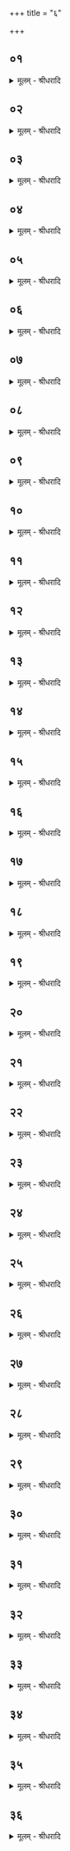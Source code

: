 +++
title = "६"

+++


## ०१
<details><summary>मूलम् - श्रीधरादि</summary>

आ᳘पो ह वा᳘ ऽइदम᳘ग्रे सलिल᳘मे᳘वास॥  
ता᳘ ऽअकामयण्त कथं नु प्र᳘जायेमही᳘ति ता᳘ ऽअश्राम्यंस्तास्त᳘पो ऽतप्यंत ता᳘सु त᳘पस्तप्य᳘मानासु हिरण्म᳘यमाण्डᳫँ᳭ सं᳘बभूवा᳘जातो ह त᳘र्हि संवत्सर᳘ ऽआस त᳘दिद᳘ᳫँ᳘ हिरण्म᳘यमाण्डं या᳘वत्संव्वत्सर᳘स्य व्वे᳘ला ता᳘वत्प᳘र्य्यप्लवत॥
</details>

## ०२
<details><summary>मूलम् - श्रीधरादि</summary>

त᳘तः संवत्सरे पु᳘रुषः स᳘मभवत्[[!!]]॥  
(त्स᳘) स᳘ प्रजा᳘पतिस्त᳘स्मादु संवत्सर᳘ ऽएव स्त्री᳘ वा गौ᳘र्वा व्व᳘डवा वा व्वि᳘जायते संवत्सरे हि᳘ प्रजा᳘पतिर᳘जायत स᳘ ऽइद᳘ᳫँ᳘ हिरण्म᳘यमाण्डं᳘ व्यरुजन्ना᳘ह[[!!]] त᳘र्हि का᳘चन᳘ प्रति᳘ष्ठा ऽऽस त᳘देनमिद᳘मेव᳘ हिरण्म᳘यमाण्डं या᳘वत्संव्वत्सर᳘स्य व्वेला᳘ ऽऽसीत्ता᳘वद्बि᳘भ्रत्प᳘र्य्यप्लवत॥
</details>

## ०३
<details><summary>मूलम् - श्रीधरादि</summary>

स᳘ सम्वत्सरे व्या᳘जिहीर्षत्॥  
(त्स) स भूरि᳘ति व्या᳘हर᳘त्सेय᳘म्पृथिव्य᳘भवद्भु᳘व ऽइ᳘ति त᳘दिद᳘मन्त᳘रिक्षमभव᳘त्स्वरि᳘ति᳘[[!!]] सा ऽसौ द्यौ᳘रभवत्त᳘स्मादु सम्वत्सर᳘ ऽएव᳘ कुमारो व्या᳘जिहीर्षति संवत्सरे हि᳘ प्रजा᳘पतिर्व्या᳘हरत्॥
</details>

## ०४
<details><summary>मूलम् - श्रीधरादि</summary>

(त्स) स वा᳘ ऽएकाक्षरद्व्यक्षरा᳘ण्येव᳘॥  
प्रथमं व्व᳘दन्प्रजा᳘पतिरवदत्त᳘स्मादे᳘काक्षरद्व्यक्षरा᳘ण्येव᳘ प्रथमं व्व᳘दन्कुमारो᳘ व्वदति॥
</details>

## ०५
<details><summary>मूलम् - श्रीधरादि</summary>

ता᳘नि वा᳘ ऽएता᳘नि प᳘ञ्चाक्ष᳘राणि॥ 
तान्प᳘ञ्चर्तू᳘नकुरुत त᳘ ऽइमे प᳘ञ्चर्त᳘वः स᳘ ऽएव᳘मिमां᳘ल्लोका᳘ञ्जाता᳘न्त्संवत्सरे᳘ प्रजा᳘पतिरभ्यु᳘दतिष्ठत्त᳘स्मादु संवत्सर᳘ ऽएव᳘ कुमार ऽउ᳘त्तिष्ठासति संवत्सरे हि᳘ प्रजा᳘पतिरुद᳘तिष्ठत्॥
</details>

## ०६
<details><summary>मूलम् - श्रीधरादि</summary>

(त्स) स᳘ सह᳘स्रायुर्ज्जज्ञे॥  
स य᳘था नद्यै᳘ पारं᳘ पराप᳘श्येदेवᳫँ᳭ स्वस्या᳘युषः पारं प᳘राचख्यौ॥
</details>

## ०७
<details><summary>मूलम् - श्रीधरादि</summary>

सो᳘ ऽर्च्चञ्छ्रा᳘म्यँश्चचार प्रजा᳘कामः॥  
स᳘ ऽआत्म᳘न्येव प्र᳘जातिमधत्त स᳘ ऽआ᳘स्येनैव᳘ देवा᳘नसृजत ते᳘ देवा दि᳘वमभिप᳘द्यासृज्यंत त᳘द्देवा᳘नां देवत्वं यद्दि᳘वमभिपद्या᳘सृज्यन्त त᳘स्मै ससृजाना᳘य दि᳘वेवास त᳘द्वेव᳘ देवा᳘नां देवत्वं य᳘द᳘स्मै ससृजाना᳘य दि᳘वेवास[[!!]]॥
</details>

## ०८
<details><summary>मूलम् - श्रीधरादि</summary>

(सा᳘ ऽथ᳘) अ᳘थ᳘ यो ऽयम᳘वाङ्प्राणः[[!!]]॥  
(स्ते) तेना᳘सुरानसृजत त᳘ ऽइमा᳘मेव᳘ पृथिवी᳘मभिप᳘द्यासृज्यंत त᳘स्मै ससृजाना᳘य त᳘म ऽइवास᳘॥
</details>

## ०९
<details><summary>मूलम् - श्रीधरादि</summary>

सो ऽवेत्॥  
(त्पा) पाप्मा᳘नं वा᳘ ऽअसृक्षि य᳘स्मै मे ससृजाना᳘य त᳘म ऽइवा᳘भूदि᳘ति ताँस्त᳘त ऽएव᳘ पाप्म᳘ना ऽविध्यत्ते त᳘त ऽएव प᳘राभवंस्त᳘स्मादाहु᳘र्न्नैत᳘दस्ति य᳘द्दैवासुरं य᳘दिद᳘मन्वाख्या᳘ने त्वदुद्य᳘त ऽइतिहासे᳘ त्वत्त᳘तो᳘ ह्येव ता᳘न्प्रजा᳘पतिः पाप्मना᳘ ऽविध्यत्ते त᳘त ऽएव᳘ परा᳘भवन्नि᳘ति॥
</details>

## १०
<details><summary>मूलम् - श्रीधरादि</summary>

त᳘स्मादेतदृ᳘षिणा ऽभ्य᳘नूक्तम्॥  
(न्न) न त्वं᳘ युयुत्से कतम᳘च्च ना᳘हर्न्न᳘ ते ऽमि᳘त्रो मघवन् क᳘श्च᳘नास्ति। मायेत्सा᳘ ते या᳘नि युद्धा᳘न्याहु᳘र्न्नाद्य श᳘त्रून्ननु[[!!]] पुरा᳘ युयुत्स ऽइ᳘ति॥
</details>

## ११
<details><summary>मूलम् - श्रीधरादि</summary>

स य᳘दस्मै देवा᳘न्त्ससृजाना᳘य॥  
दि᳘वेवा᳘स तद᳘हरकुरुता᳘थ य᳘दस्मा ऽअ᳘सुरान्त्ससृजाना᳘य त᳘म ऽइवा᳘स ताᳫँ᳭ रा᳘त्रिमकुरुत ते᳘ ऽअहोरात्रे[[!!]]॥
</details>

## १२
<details><summary>मूलम् - श्रीधरादि</summary>

स᳘ ऽऐक्षत प्रजा᳘पतिः॥  
स᳘र्व्वं वा᳘ ऽअत्सारिषं य᳘ ऽइमा᳘ देव᳘ता ऽअ᳘सृक्षी᳘ति स᳘ सर्व्वत्स᳘रो ऽभवत्सर्व्वत्सरो᳘ ह वै ना᳘मैतद्य᳘त्सम्वत्सर ऽइ᳘ति स यो᳘ हैव᳘मेत᳘त्सम्वत्सर᳘स्य सर्व्व᳘त्सरत्वं व्वे᳘द यो᳘ हैनम्पाप्मा᳘ माय᳘या त्स᳘रति न᳘ हैन᳘ᳫँ᳘ सो ऽभि᳘भवत्य᳘थ य᳘मभिच᳘रत्यभि᳘ है᳘वैनं भवति य᳘ ऽएवमेत᳘त्सम्वत्सर᳘स्य सर्व्वत्सरत्वं व्वे᳘द॥
</details>

## १३
<details><summary>मूलम् - श्रीधरादि</summary>

स᳘ ऽऐक्षत प्रजा᳘पतिः॥  
(रि) इमं वा᳘ ऽआत्म᳘नः प्रतिमा᳘मसृक्षि य᳘त्सम्वत्सरमि᳘ति त᳘स्मादाहुः प्रजा᳘पतिः संवत्सर ऽइ᳘त्यात्म᳘नो᳘ ह्येतं᳘ प्रतिमाम᳘सृजत य᳘द्वेव च᳘तुरक्षरः सम्वत्सरश्च᳘तुरक्षरः प्रजा᳘पतिस्ते᳘नो है᳘वास्यैष᳘ प्रतिमा[[!!]]॥
</details>

## १४
<details><summary>मूलम् - श्रीधरादि</summary>

ता वा᳘ ऽएताः᳘॥  
प्रजा᳘पतेर᳘धिदेव᳘ता ऽअसृज्यंताग्निरि᳘न्द्रः सो᳘मः परमेष्ठी᳘ प्राजापत्यः[[!!]]॥
</details>

## १५
<details><summary>मूलम् - श्रीधरादि</summary>

(स्ताः᳘) ताः᳘ सह᳘स्रायुषो जज्ञिरे॥  
ता य᳘था नद्यै᳘ पारं᳘ पराप᳘श्येदेवᳫँ᳭ स्वस्या᳘युषः पारं प᳘राचख्युः॥
</details>

## १६
<details><summary>मूलम् - श्रीधरादि</summary>

(स्ता) ता ऽअ᳘र्च्चन्त्यः श्रा᳘म्यन्त्यश्चेरुः॥  
(स्त᳘) त᳘त ऽएतं᳘ परमेष्ठी᳘ प्राजापत्यो᳘ यज्ञ᳘मपश्यद्य᳘द्दर्शपूर्णमासौ ता᳘भ्यामयजत ता᳘भ्यामि᳘ष्ट्वा ऽकामयताह᳘मे᳘वेदᳫँ᳭ स᳘र्व्वᳫँ᳭ स्यामि᳘ति स ऽआ᳘पो ऽभवदा᳘पो वा᳘ ऽइदᳫँ᳭ स᳘र्व्वं ता य᳘त्परमे स्था᳘ने ति᳘ष्ठन्ति यो᳘ ही᳘हाभिख᳘नेदप᳘ ऽए᳘वाभि᳘विन्देत्परमाद्वा᳘ ऽएतत्स्था᳘नाद्वर्षति य᳘द्दिवस्त᳘स्मात्परमेष्ठी ना᳘म॥
</details>

## १७
<details><summary>मूलम् - श्रीधरादि</summary>

स᳘ परमेष्ठी᳘ प्रजा᳘पतिं पित᳘रमब्रवीत्॥  
(त्का) कामप्रं वा᳘ ऽअहं᳘ यज्ञ᳘मदर्शं ते᳘न त्वा याजयानी᳘ति तथे᳘ति त᳘मयाजयत्स᳘ ऽइ᳘ष्ट्वा ऽकामयताह᳘मे᳘वेदᳫँ᳭ स᳘र्व्वᳫँ᳭ स्यामि᳘ति स᳘ प्रा᳘णो ऽभवत्प्राणो वा᳘ ऽइदᳫँ᳭ स᳘र्व्वमयं वै᳘ प्राणो᳘ यो ऽयं प᳘वते स᳘ प्रजा᳘पतिस्त᳘स्य दृ᳘ष्टिर्य्य᳘देव व्वे᳘देत्था᳘द्वाती᳘ति यद्वै कि᳘ञ्च प्राणि स᳘ प्रजा᳘पतिः स यो᳘ हैव᳘मेतां᳘ प्रजा᳘पतेर्दृ᳘ष्टिं व्वे᳘दा ऽऽवि᳘रिव हैव᳘ भवति॥
</details>

## १८
<details><summary>मूलम् - श्रीधरादि</summary>

स᳘ प्रजा᳘पतिरि᳘न्द्रं पुत्र᳘मब्रवीत्॥  
(द) अने᳘न त्वा कामप्रे᳘ण यज्ञे᳘न याजयानि ये᳘न मा᳘मिदं᳘ परमेष्ठ्य᳘यीयजदि᳘ति तथे᳘ति त᳘मयाजयत्स᳘ ऽइ᳘ष्ट्वा ऽकामयताह᳘मे᳘वेदᳫँ᳭ स᳘र्व्वᳫँ᳭ स्यामि᳘ति स व्वा᳘गभवद्वाग्वा᳘ ऽइदᳫँ᳭ स᳘र्वं त᳘स्मादाहुरि᳘न्द्रो व्वागि᳘ति॥ (अर्द्धः प्रपाठकः ६०)॥
</details>

## १९
<details><summary>मूलम् - श्रीधरादि</summary>

स ऽइ᳘न्द्रो ऽग्नीषो᳘मौ भ्रा᳘तरावब्रवीत्॥  
(द) अने᳘न वां कामप्रे᳘ण यज्ञे᳘न याजयानि ये᳘न मा᳘मिदं᳘ पिता᳘ प्रजा᳘पतिर᳘यीयजदि᳘ति तथे᳘ति ता᳘वयाजयत्ता᳘वि᳘ष्ट्वा ऽकामयेतामाव᳘मे᳘वेदᳫँ᳭ स᳘र्व्वᳫँ᳭ स्यावे᳘ति त᳘योरन्नाद᳘ ऽए᳘वान्यतरो᳘ ऽभवद᳘न्नमन्यत᳘रो ऽन्नाद᳘ ऽए᳘वाग्निर᳘भवद᳘न्नᳫँ᳭ सो᳘मो ऽन्नाद᳘श्च वा᳘ ऽइदᳫँ᳭ स᳘र्व्वम᳘न्नं च॥
</details>

## २०
<details><summary>मूलम् - श्रीधरादि</summary>

ता वा᳘ ऽएताः[[!!]]॥  
प᳘ञ्च देव᳘ता ऽएते᳘न कामप्रे᳘ण यज्ञे᳘नायजन्त ता य᳘त्कामा अ᳘यजन्त स᳘ ऽआभ्यः का᳘मः स᳘मार्द्ध्यत य᳘त्कामो ह वा᳘ ऽएते᳘न यज्ञे᳘न य᳘जते᳘ सो ऽस्मै का᳘मः स᳘मृध्यते॥
</details>

## २१
<details><summary>मूलम् - श्रीधरादि</summary>

त᳘ ऽइष्ट्वा प्रा᳘चीं दि᳘शमपश्यन्॥  
(श्यँस्ता) ताम्प्रा᳘चीमे᳘वाकुर्व्वत᳘ सेयं प्रा᳘च्येव दिक्त᳘स्मादिमाः᳘ प्र᳘जाः प्रा᳘च्यः सर्प्पंति प्रा᳘ची᳘ᳫँ᳘ ह्येताम᳘कुर्व्वतो᳘पैनामितः᳘ कुर्व्वीमही᳘ति तामू᳘र्ज्जमकुर्व्वतेमां खलू᳘र्ज्जं पश्येमे᳘ति᳘ सा ऽसौ द्यौ᳘रभवत्॥
</details>

## २२
<details><summary>मूलम् - श्रीधरादि</summary>

(द᳘) अ᳘थ द᳘क्षिणां दि᳘शमपश्यन्॥  
(श्यँस्तां) तां द᳘क्षिणामे᳘वाकुर्व्वत᳘ सेयं द᳘क्षिणैव दिक्त᳘स्मादु दक्षिणत᳘ ऽएव द᳘क्षिणा ऽउपति᳘ष्ठंते दक्षिण᳘तो ऽभ्य᳘वाजन्ति द᳘क्षिणा᳘ᳫँ᳘ ह्ये᳘ताम᳘कुर्व्वतो᳘पैनामितः᳘ कुर्व्वीमही᳘ति तँ᳘ल्लोकमकुर्व्वतेमं[[!!]] ख᳘लु लोकं᳘ पश्येमे᳘ति त᳘दिद᳘मन्त᳘रिक्षमभवदेष वै᳘ लोकः सा य᳘था है᳘वेयं᳘ प्रति᳘ष्ठा ऽऽवि᳘रस्मिं᳘ल्लोके᳘ पृथि᳘व्येव᳘मु है᳘वैषा᳘ प्रति᳘ष्ठा ऽवि᳘रमु᳘ष्मिंल्लोक᳘ ऽइद᳘मन्त᳘रिक्षᳫँ᳭ स य᳘दिह स᳘न्नमुं᳘ लोकं न प᳘श्यति त᳘स्मादाहुः परो᳘ ऽक्षमसौ᳘ लोक ऽइति[[!!]]॥
</details>

## २३
<details><summary>मूलम् - श्रीधरादि</summary>

(त्य᳘) अ᳘थ प्रती᳘चीं दि᳘शमपश्यन्॥  
(श्यँस्ता᳘) ता᳘माशा᳘मकुर्व्वत त᳘स्माद्यत्प्रा᳘ङ्सृत्वा᳘ विंद᳘त ऽएता᳘मेव ते᳘न दि᳘शमेत्याशा᳘ᳫँ᳘ ह्येताम᳘कुर्व्वतो᳘पैनामितः᳘ कुर्व्वीमही᳘ति ताᳫँ᳭ श्रि᳘यमकुर्व्वतेमां ख᳘लु श्रि᳘यं पश्येमे᳘ति᳘ सेयं᳘ पृथि᳘व्यभवच्छ्रीर्व्वा᳘ ऽइयं त᳘स्मा᳘द्यो ऽस्यै भू᳘यिष्ठं व्विन्द᳘ते स᳘ ऽएव श्रे᳘ष्ठो भवति॥
</details>

## २४
<details><summary>मूलम् - श्रीधरादि</summary>

(त्य) अथो᳘दीचीं दि᳘शमपश्यन्॥  
(श्यँस्ता᳘) ता᳘म᳘परे ऽकुर्व्वतो᳘पैनामितः᳘ कुर्व्वीमही᳘ति तं ध᳘र्ममकुर्व्वत ध᳘र्म्मो वा ऽआ᳘पस्त᳘स्माद्य᳘देमं᳘ लोकमा᳘प ऽआग᳘च्छन्ति स᳘र्व्वमे᳘वेदं[[!!]] यथाधर्मं᳘ भवत्य᳘थ यदा᳘ व्वृष्टिर्भ᳘वति ब᳘लीयानेव तर्ह्य᳘बलीयस ऽआ᳘दत्ते ध᳘र्म्मो ह्या᳘पः॥
</details>

## २५
<details><summary>मूलम् - श्रीधरादि</summary>

(स्ता) ता वा᳘ ऽएताः[[!!]]॥  
(ऽ) ए᳘कादश देव᳘ताः प᳘ञ्च प्रयाजा द्वावा᳘ज्यभागौ स्विष्टकृत्त्र᳘यो ऽनुयाजाः[[!!]]॥
</details>

## २६
<details><summary>मूलम् - श्रीधरादि</summary>

(स्ता) ता᳘ ऽए᳘कादशा᳘हुतयः॥  
(ऽ) एता᳘भिर्व्वा ऽआ᳘हुतिभिर्द्देवा᳘ ऽइमां᳘ल्लोकान᳘जयन्नेता दि᳘शस्त᳘थो ऽए᳘वैष᳘ ऽएता᳘भिरा᳘हुतिभिरिमां᳘ल्लोकाञ्ज᳘यत्येता दि᳘शः॥
</details>

## २७
<details><summary>मूलम् - श्रीधरादि</summary>

(श्च᳘) च᳘तस्रो ऽवान्तरदि᳘शः॥  
(स्त᳘) त᳘ ऽएव᳘ चत्वा᳘रः पत्नीसंयाजा᳘ ऽअवान्तरदि᳘शो वै᳘ देवा᳘श्चतु᳘र्भिः पत्नीसंयाजै᳘रजयन्नवान्तरदि᳘श ऽउ ऽए᳘वैष᳘ ऽएतै᳘र्ज्जयति॥
</details>

## २८
<details><summary>मूलम् - श्रीधरादि</summary>

(त्य) अथे᳘डा॥  
(डा ऽन्ना᳘) अन्ना᳘द्यमे᳘वैत᳘या देवा᳘ ऽअजयँस्त᳘थो ऽए᳘वैष᳘ ऽएत᳘या ऽन्ना᳘द्यमेव᳘ जयत्येषा नु᳘ देवत्रा᳘ दर्शपूर्णमास᳘योः संपत्॥
</details>

## २९
<details><summary>मूलम् - श्रीधरादि</summary>

(द᳘) अ᳘थाध्यात्मम्[[!!]]॥  
(म्प᳘) प᳘ञ्चेमे पु᳘रुषे प्राणा᳘ ऽऋते च᳘क्षुर्भ्यां त᳘ ऽएव प᳘ञ्च प्रयाजाश्च᳘क्षुषी ऽआ᳘ज्यभागौ॥
</details>

## ३०
<details><summary>मूलम् - श्रीधरादि</summary>

(गाव) अय᳘मेवा᳘वाङ्प्राणः᳘ स्विष्टकृत्[[!!]]॥  
(त्स) स यत्त᳘मभ्यर्द्ध᳘ ऽइवे᳘तराभ्य ऽआ᳘हुतिभ्यो जुहो᳘ति त᳘स्मादेतस्मात्प्राणात्स᳘र्व्वे[[!!]] प्राणा᳘ बीभत्सन्ते᳘ ऽथ यत्स्विष्टकृ᳘ते[[!!]] स᳘र्व्वेषाᳫँ᳭ हवि᳘षाᳫँ᳭ समवद्य᳘ति त᳘स्माद्यत्कि᳘ञ्चेमा᳘न्प्राणा᳘नापद्य᳘त ऽएत᳘मेव तत्स᳘र्व्वᳫँ᳭ सम᳘वैति॥
</details>

## ३१
<details><summary>मूलम् - श्रीधरादि</summary>

त्री᳘णि शिश्ना᳘नि॥  
त᳘ ऽएव त्र᳘यो ऽनुयाजाः स᳘ यो ऽयं व्व᳘र्षिष्ठो ऽनुयाजस्त᳘दिदं व्व᳘र्षिष्ठमिव शिश्नं तं वा ऽअ᳘नवानन्यजेदि᳘त्याहुस्त᳘थो हास्यैतद᳘मृध्रं भवती᳘ति॥
</details>

## ३२
<details><summary>मूलम् - श्रीधरादि</summary>

स वै᳘ सकृद᳘वान्यात्॥  
(दे᳘) ए᳘क᳘ᳫँ᳘ ह्येत᳘स्य पर्व्वा᳘थ य᳘दप᳘र्व्वकᳫँ᳭ स्यात्प्र᳘तृण्णं वैव ति᳘ष्ठेल्ल᳘म्बेत वा त᳘स्मादेतदु᳘च्च ति᳘ष्ठति प᳘द्यते च त᳘स्मात्सकृद᳘वान्यात्॥
</details>

## ३३
<details><summary>मूलम् - श्रीधरादि</summary>

(द्द्वौ᳘) द्वौ᳘ बाहू द्वा᳘ ऽऊरू᳘॥  
त᳘ ऽएव᳘ चत्वा᳘रः पत्नीसंयाजाः᳘ प्रति᳘ष्ठा ऽय᳘मेव᳘ प्राण ऽइ᳘डा यत्तां᳘ नाग्नौ᳘ जुहो᳘ति यत्सा᳘ ऽप्रदग्धेव त᳘स्मादयम᳘नवतृण्णः प्राणः[[!!]]॥
</details>

## ३४
<details><summary>मूलम् - श्रीधरादि</summary>

(णो᳘ ऽस्थ्ये) अ᳘स्थ्येव᳘ याज्या ऽनुवा᳘क्याः॥  
(०) माᳫँ᳭स᳘ᳫँ᳘ हविस्त᳘न्मितं छ᳘न्दो य᳘द्याज्या ऽनुवा᳘क्यास्त᳘स्मादु समा᳘वन्त्येवा᳘स्थीनि मे᳘द्यतश्च कृ᳘श्यतश्च भवन्त्य᳘थ यद्भू᳘य ऽइव च हवि᳘र्गृह्णाति[[!!]] क᳘नीय ऽइव च त᳘स्मादु माᳫँ᳭सा᳘न्येव मे᳘द्यतो मे᳘द्यन्ति माᳫँ᳭सा᳘नि कृ᳘श्यतः कृश्यन्ति ते᳘नैते᳘न यज्ञे᳘न यां᳘ काम᳘यते देव᳘तां तां᳘ यजति य᳘स्यै हविर्भ᳘वति॥
</details>

## ३५
<details><summary>मूलम् - श्रीधरादि</summary>

ता वा᳘ ऽएताः᳘॥  
(ऽ) अनपोद्धार्य्या ऽआ᳘हुतयो भवन्ति स य᳘द्धैता᳘सामपोद्ध᳘रेद्यथै᳘कम᳘ङ्गᳫँ᳭ शृणीया᳘त्प्राणं᳘ वा निर्हण्या᳘देवं त᳘दन्या᳘न्येव᳘ हवीᳫँ᳭ष्यु᳘प चाह्रियन्ते᳘ ऽप च ह्रियन्ते॥
</details>

## ३६
<details><summary>मूलम् - श्रीधरादि</summary>

ता वा᳘ ऽएताः[[!!]]॥  
षो᳘डशा᳘हुतयो भवंति षो᳘डशकलो वै पु᳘रुषः पु᳘रुषो यज्ञस्त᳘स्मात्षो᳘डशा᳘हुतयो भवन्ति॥
</details>